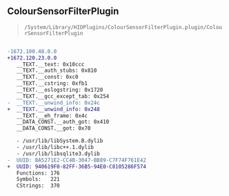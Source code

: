 ## ColourSensorFilterPlugin

> `/System/Library/HIDPlugins/ColourSensorFilterPlugin.plugin/ColourSensorFilterPlugin`

```diff

-1672.100.48.0.0
+1672.120.23.0.0
   __TEXT.__text: 0x10ccc
   __TEXT.__auth_stubs: 0x810
   __TEXT.__const: 0xc0
   __TEXT.__cstring: 0xfb1
   __TEXT.__oslogstring: 0x1720
   __TEXT.__gcc_except_tab: 0x254
-  __TEXT.__unwind_info: 0x24c
+  __TEXT.__unwind_info: 0x248
   __TEXT.__eh_frame: 0x4c
   __DATA_CONST.__auth_got: 0x410
   __DATA_CONST.__got: 0x70

   - /usr/lib/libSystem.B.dylib
   - /usr/lib/libc++.1.dylib
   - /usr/lib/libsqlite3.dylib
-  UUID: BA5271E2-CC4B-3047-BB89-C7F74F761E42
+  UUID: 940619F0-82FF-36B5-94E0-C8105286F574
   Functions: 176
   Symbols:   221
   CStrings:  370

```
